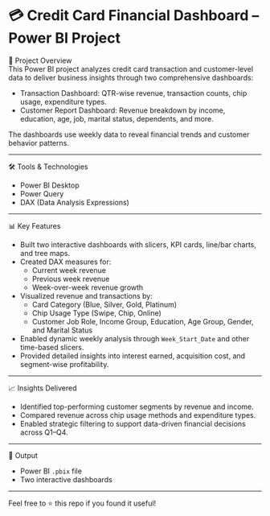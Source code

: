 # 💳 Credit Card Financial Dashboard – Power BI Project

📌 Project Overview  
This Power BI project analyzes credit card transaction and customer-level data to deliver business insights through two comprehensive dashboards:
- Transaction Dashboard: QTR-wise revenue, transaction counts, chip usage, expenditure types.
- Customer Report Dashboard: Revenue breakdown by income, education, age, job, marital status, dependents, and more.

The dashboards use weekly data to reveal financial trends and customer behavior patterns.

---

🛠️ Tools & Technologies
- Power BI Desktop  
- Power Query  
- DAX (Data Analysis Expressions)  

---

📊 Key Features
- Built two interactive dashboards with slicers, KPI cards, line/bar charts, and tree maps.
- Created DAX measures for:
  - Current week revenue  
  - Previous week revenue  
  - Week-over-week revenue growth  
- Visualized revenue and transactions by:
  - Card Category (Blue, Silver, Gold, Platinum)
  - Chip Usage Type (Swipe, Chip, Online)
  - Customer Job Role, Income Group, Education, Age Group, Gender, and Marital Status
- Enabled dynamic weekly analysis through `Week_Start_Date` and other time-based slicers.
- Provided detailed insights into interest earned, acquisition cost, and segment-wise profitability.

---

📈 Insights Delivered
- Identified top-performing customer segments by revenue and income.
- Compared revenue across chip usage methods and expenditure types.
- Enabled strategic filtering to support data-driven financial decisions across Q1–Q4.

---

📂 Output
- Power BI `.pbix` file  
- Two interactive dashboards  

---

Feel free to ⭐️ this repo if you found it useful!
